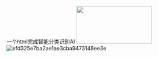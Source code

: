 一个html完成智能分类识别AI
<img src=https://user-images.githubusercontent.com/13193502/191474091-39fb347b-dc0a-4352-8597-037edff87606.jpg width=200 height=100 />
![efd325e7ba2ae1ae3cba9473148ee3e](https://user-images.githubusercontent.com/13193502/191474091-39fb347b-dc0a-4352-8597-037edff87606.jpg#pic_right)
